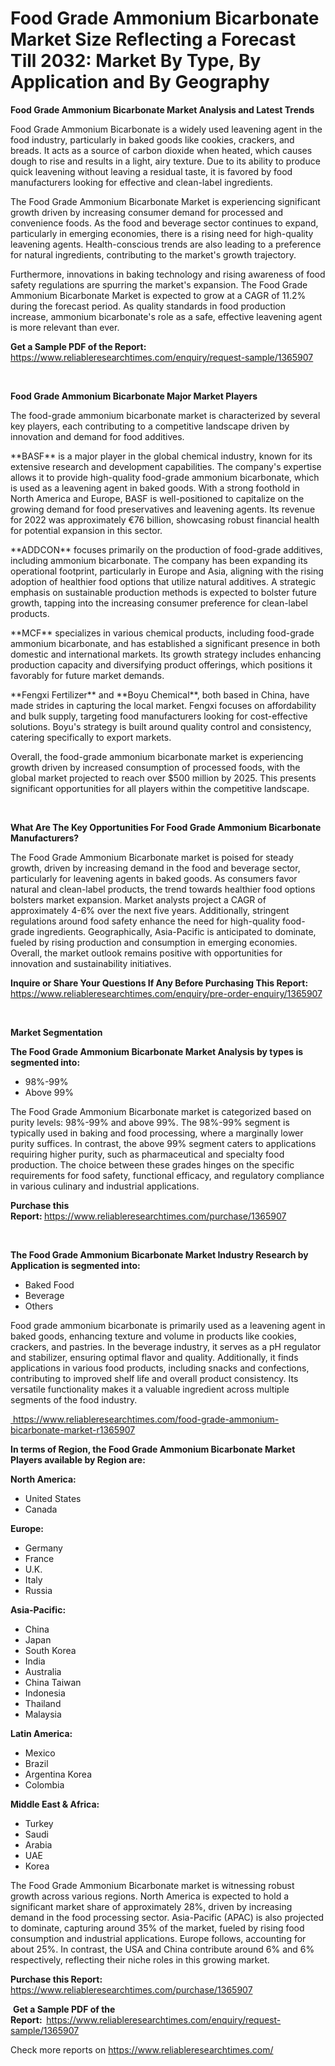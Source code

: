 <p><h1>Food Grade Ammonium Bicarbonate Market Size Reflecting a Forecast Till 2032: Market By Type, By Application and By Geography</h1></p><p><strong>Food Grade Ammonium Bicarbonate Market Analysis and Latest Trends</strong></p>
<p><p>Food Grade Ammonium Bicarbonate is a widely used leavening agent in the food industry, particularly in baked goods like cookies, crackers, and breads. It acts as a source of carbon dioxide when heated, which causes dough to rise and results in a light, airy texture. Due to its ability to produce quick leavening without leaving a residual taste, it is favored by food manufacturers looking for effective and clean-label ingredients.</p><p>The Food Grade Ammonium Bicarbonate Market is experiencing significant growth driven by increasing consumer demand for processed and convenience foods. As the food and beverage sector continues to expand, particularly in emerging economies, there is a rising need for high-quality leavening agents. Health-conscious trends are also leading to a preference for natural ingredients, contributing to the market's growth trajectory.</p><p>Furthermore, innovations in baking technology and rising awareness of food safety regulations are spurring the market's expansion. The Food Grade Ammonium Bicarbonate Market is expected to grow at a CAGR of 11.2% during the forecast period. As quality standards in food production increase, ammonium bicarbonate's role as a safe, effective leavening agent is more relevant than ever.</p></p>
<p><strong>Get a Sample PDF of the Report:&nbsp;</strong> <a href="https://www.reliableresearchtimes.com/enquiry/request-sample/1365907?utm_campaign=2220&utm_medium=2&utm_source=Github&utm_content=ia&utm_term=22032025&utm_id=food-grade-ammonium-bicarbonate">https://www.reliableresearchtimes.com/enquiry/request-sample/1365907</a></p>
<p>&nbsp;</p>
<p><strong>Food Grade Ammonium Bicarbonate Major Market Players</strong></p>
<p><p>The food-grade ammonium bicarbonate market is characterized by several key players, each contributing to a competitive landscape driven by innovation and demand for food additives.</p><p>**BASF** is a major player in the global chemical industry, known for its extensive research and development capabilities. The company's expertise allows it to provide high-quality food-grade ammonium bicarbonate, which is used as a leavening agent in baked goods. With a strong foothold in North America and Europe, BASF is well-positioned to capitalize on the growing demand for food preservatives and leavening agents. Its revenue for 2022 was approximately €76 billion, showcasing robust financial health for potential expansion in this sector.</p><p>**ADDCON** focuses primarily on the production of food-grade additives, including ammonium bicarbonate. The company has been expanding its operational footprint, particularly in Europe and Asia, aligning with the rising adoption of healthier food options that utilize natural additives. A strategic emphasis on sustainable production methods is expected to bolster future growth, tapping into the increasing consumer preference for clean-label products.</p><p>**MCF** specializes in various chemical products, including food-grade ammonium bicarbonate, and has established a significant presence in both domestic and international markets. Its growth strategy includes enhancing production capacity and diversifying product offerings, which positions it favorably for future market demands.</p><p>**Fengxi Fertilizer** and **Boyu Chemical**, both based in China, have made strides in capturing the local market. Fengxi focuses on affordability and bulk supply, targeting food manufacturers looking for cost-effective solutions. Boyu's strategy is built around quality control and consistency, catering specifically to export markets.</p><p>Overall, the food-grade ammonium bicarbonate market is experiencing growth driven by increased consumption of processed foods, with the global market projected to reach over $500 million by 2025. This presents significant opportunities for all players within the competitive landscape.</p></p>
<p>&nbsp;</p>
<p><strong>What Are The Key Opportunities For Food Grade Ammonium Bicarbonate Manufacturers?</strong></p>
<p><p>The Food Grade Ammonium Bicarbonate market is poised for steady growth, driven by increasing demand in the food and beverage sector, particularly for leavening agents in baked goods. As consumers favor natural and clean-label products, the trend towards healthier food options bolsters market expansion. Market analysts project a CAGR of approximately 4-6% over the next five years. Additionally, stringent regulations around food safety enhance the need for high-quality food-grade ingredients. Geographically, Asia-Pacific is anticipated to dominate, fueled by rising production and consumption in emerging economies. Overall, the market outlook remains positive with opportunities for innovation and sustainability initiatives.</p></p>
<p><strong>Inquire or Share Your Questions If Any Before Purchasing This Report:</strong> <a href="https://www.reliableresearchtimes.com/enquiry/pre-order-enquiry/1365907?utm_campaign=2220&utm_medium=2&utm_source=Github&utm_content=ia&utm_term=22032025&utm_id=food-grade-ammonium-bicarbonate">https://www.reliableresearchtimes.com/enquiry/pre-order-enquiry/1365907</a></p>
<p>&nbsp;</p>
<p><strong>Market Segmentation</strong></p>
<p><strong>The Food Grade Ammonium Bicarbonate Market Analysis by types is segmented into:</strong></p>
<p><ul><li>98%-99%</li><li>Above 99%</li></ul></p>
<p><p>The Food Grade Ammonium Bicarbonate market is categorized based on purity levels: 98%-99% and above 99%. The 98%-99% segment is typically used in baking and food processing, where a marginally lower purity suffices. In contrast, the above 99% segment caters to applications requiring higher purity, such as pharmaceutical and specialty food production. The choice between these grades hinges on the specific requirements for food safety, functional efficacy, and regulatory compliance in various culinary and industrial applications.</p></p>
<p><strong>Purchase this Report:&nbsp;</strong><a href="https://www.reliableresearchtimes.com/purchase/1365907?utm_campaign=2220&utm_medium=2&utm_source=Github&utm_content=ia&utm_term=22032025&utm_id=food-grade-ammonium-bicarbonate">https://www.reliableresearchtimes.com/purchase/1365907</a></p>
<p>&nbsp;</p>
<p><strong>The Food Grade Ammonium Bicarbonate Market Industry Research by Application is segmented into:</strong></p>
<p><ul><li>Baked Food</li><li>Beverage</li><li>Others</li></ul></p>
<p><p>Food grade ammonium bicarbonate is primarily used as a leavening agent in baked goods, enhancing texture and volume in products like cookies, crackers, and pastries. In the beverage industry, it serves as a pH regulator and stabilizer, ensuring optimal flavor and quality. Additionally, it finds applications in various food products, including snacks and confections, contributing to improved shelf life and overall product consistency. Its versatile functionality makes it a valuable ingredient across multiple segments of the food industry.</p></p>
<p><a href="https://www.reliableresearchtimes.com/food-grade-ammonium-bicarbonate-market-r1365907?utm_campaign=2220&utm_medium=2&utm_source=Github&utm_content=ia&utm_term=22032025&utm_id=food-grade-ammonium-bicarbonate">&nbsp;https://www.reliableresearchtimes.com/food-grade-ammonium-bicarbonate-market-r1365907</a></p>
<p><strong>In terms of Region, the Food Grade Ammonium Bicarbonate Market Players available by Region are:</strong></p>
<p>
    <p> <strong> North America: </strong>
        <ul>
            <li>United States</li>
            <li>Canada</li>
        </ul>
        </p> 
    <p> <strong> Europe: </strong>
        <ul>
            <li>Germany</li>
            <li>France</li>
            <li>U.K.</li>
            <li>Italy</li>
            <li>Russia</li>
        </ul>
        </p> 
    <p> <strong> Asia-Pacific: </strong>
        <ul>
            <li>China</li>
            <li>Japan</li>
            <li>South Korea</li>
            <li>India</li>
            <li>Australia</li>
            <li>China Taiwan</li>
            <li>Indonesia</li>
            <li>Thailand</li>
            <li>Malaysia</li>
        </ul>
        </p> 
    <p> <strong> Latin America: </strong>
        <ul>
            <li>Mexico</li>
            <li>Brazil</li>
            <li>Argentina Korea</li>
            <li>Colombia</li>
        </ul>
        </p> 
    <p> <strong> Middle East & Africa: </strong>
        <ul>
            <li>Turkey</li>
            <li>Saudi</li>
            <li>Arabia</li>
            <li>UAE</li>
            <li>Korea</li>
        </ul>
    </p>
    </p>
<p><p>The Food Grade Ammonium Bicarbonate market is witnessing robust growth across various regions. North America is expected to hold a significant market share of approximately 28%, driven by increasing demand in the food processing sector. Asia-Pacific (APAC) is also projected to dominate, capturing around 35% of the market, fueled by rising food consumption and industrial applications. Europe follows, accounting for about 25%. In contrast, the USA and China contribute around 6% and 6% respectively, reflecting their niche roles in this growing market.</p></p>
<p><strong>Purchase this Report: </strong><a href="https://www.reliableresearchtimes.com/purchase/1365907?utm_campaign=2220&utm_medium=2&utm_source=Github&utm_content=ia&utm_term=22032025&utm_id=food-grade-ammonium-bicarbonate">https://www.reliableresearchtimes.com/purchase/1365907</a></p>
<p>&nbsp;<strong>Get a Sample PDF of the Report:&nbsp;&nbsp;</strong><a href="https://www.reliableresearchtimes.com/enquiry/request-sample/1365907?utm_campaign=2220&utm_medium=2&utm_source=Github&utm_content=ia&utm_term=22032025&utm_id=food-grade-ammonium-bicarbonate">https://www.reliableresearchtimes.com/enquiry/request-sample/1365907</a></p>
<p><strong></strong></p>
<p>Check more reports on <a href="https://www.reliableresearchtimes.com/?utm_campaign=2220&utm_medium=2&utm_source=Github&utm_content=ia&utm_term=22032025&utm_id=food-grade-ammonium-bicarbonate">https://www.reliableresearchtimes.com/</a></p>